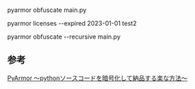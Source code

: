 pyarmor obfuscate main.py

pyarmor licenses --expired 2023-01-01 test2

pyarmor obfuscate --recursive main.py


## 参考
[PyArmor 〜pythonソースコードを暗号化して納品する楽な方法〜](https://qiita.com/Takayoshi_Makabe/items/f38380bd1d097ac9d797)    
